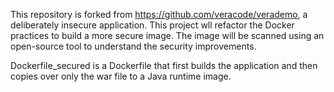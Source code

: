 This repository is forked from https://github.com/veracode/verademo, a deliberately insecure application.
This project wll refactor the Docker practices to build a more secure image. The image will be scanned using an open-source tool to understand the security improvements.

Dockerfile_secured is a Dockerfile that first builds the application and then copies over only the war file to a Java runtime image.